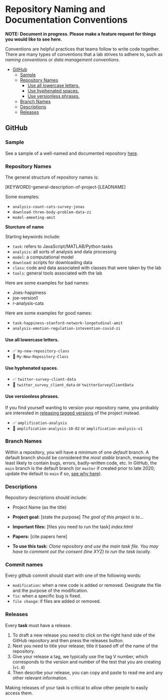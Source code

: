 # Repository Naming and Documentation Conventions

**NOTE: Document in progress. Please make a feature request for things you 
would like to see here.**

Conventions are helpful practices that teams follow to write code together. There are
many types of conventions that a lab strives to adhere to, such as _naming conventions_
or _data management conventions_.

<!-- toc -->

  * [GitHub](#github)
    + [Sample](#sample)
    + [Repository Names](#repository-names)
      - [Use all lowercase letters.](#use-all-lowercase-letters)
      - [Use hyphenated spaces.](#use-hyphenated-spaces)
      - [Use versionless phrases.](#use-versionless-phrases)
    + [Branch Names](#branch-names)
    + [Descriptions](#descriptions)
    + [Releases](#releases)

<!-- tocstop -->


## GitHub


### Sample

See a sample of a well-named and documented repository [here](https://github.com/GoldenbergLab/task-rl-phone-inspection-zi).

### Repository Names

The general structure of repository names is:

[KEYWORD]-general-description-of-project-[LEADNAME]

Some examples:

- `analysis-count-cats-survey-jonas`
- `download-three-body-problem-data-zi`
- `model-ameeting-amit`

**Sturcture of name**

Starting keywords include:

- `task`: refers to JavaScript/MATLAB/Python tasks
- `analysis`: all sorts of analysis and data processing
- `model`: a computational model 
- `download`: scripts for downloading data
- `class`: code and data associated with classes that were taken by the lab
- `tools`: general tools associated with the lab


Here are some examples for bad names:
- Joes-happiness
- joe-version1
- r-analysis-cats

Here are some examples for good names: 
- `task-happiness-stanford-network-longetudinal-amit`
- `analysis-emotion-regulation-intevention-covid-zi`

#### Use all lowercase letters.

- :white_check_mark: `my-new-repository-class`
- :no_entry_sign: `My-New-Repository-Class`

#### Use hyphenated spaces.

- :white_check_mark: `twitter-survey-client-data`
- :no_entry_sign: `twitter_survey_client_data` or `twitterSurveyClientData`

#### Use versionless phrases.

If you find yourself wanting to version your repository name, you
probably are interested in [releasing tagged versions](https://docs.github.com/en/github/administering-a-repository/managing-releases-in-a-repository)
of the project instead.

- :white_check_mark: `amplification-analysis`
- :no_entry_sign: `amplification-analysis-10-02` or `amplification-analysis-v1`

### Branch Names

Within a repository, you will have a minimum of one _default_ branch. A default
branch should be considered the _most stable_ branch, meaning the least likely to
contain bugs, errors, badly-written code, etc. In GitHub, the `main` branch is
the default branch (or `master` if created prior to late 2020; update the default
to `main` if so, [see why here](https://github.com/github/renaming)).

### Descriptions
Repository descriptions should include:
- Project Name (as the title)

- **Project goal:** [state the purpose] *The goal of this project is to...*
- **Important files:** [files you need to run the task] *index.html*
- **Papers:** [cite papers here]
- **To use this task:** *Clone repository and use the main task file. You may have to comment out the consent (line XYZ) to run the task locally.* 

### Commit names
Every github commit should start with one of the following words:
- `modification`: when a new code is added or removed. Designate the file and the purpose of the modification. 
- `fix`: when a specific bug is fixed. 
- `file change`: if files are added or removed. 

### Releases

Every **task** must have a release. 

1. To draft a new release you need to click on the right hand side of the GitHub repository and then press the releases button. 
2. Next you need to title your release; title it based off of the name of the repository. 
3. Give your release a tag, we typically use the tag V number, which corresponds to the version and number of the test that you are creating (`v1.0`)
4. Then describe your release, you can copy and paste to read me and any other relevant information. 

Making releases of your task is critical to allow other people to easily access them.
